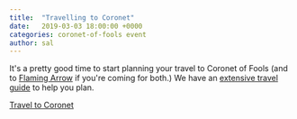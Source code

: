 ```yaml
---
title:  "Travelling to Coronet"
date:   2019-03-03 18:00:00 +0000
categories: coronet-of-fools event
author: sal
---
```

It's a pretty good time to start planning your travel to Coronet of Fools (and to [Flaming Arrow](/events/2019/coronet/flaming-arrow) if you're coming for both.) We have an [extensive travel guide](/events/2019/coronet/travel) to help you plan.

[Travel to Coronet](/events/2019/coronet/travel)